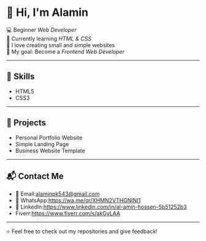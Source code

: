 # 👋 Hi, I'm Alamin  

💻 Beginner *Web Developer*  
🌱 Currently learning *HTML & CSS*  
🚀 I love creating small and simple websites  
📌 My goal: Become a *Frontend Web Developer*  

---

## 🔧 Skills
- HTML5  
- CSS3  

---

## 📂 Projects
- Personal Portfolio Website  
- Simple Landing Page  
- Business Website Template  

---

## 📬 Contact Me
- 📧 Email:alaminpk543@gmail.com  
- 📱 WhatsApp:https://wa.me/qr/XHMN2VTHGNINI1  
- 💼 LinkedIn:https://www.linkedin.com/in/al-amin-hossen-5b51252b3
- Fiverr:https://www.fiverr.com/s/akGyLAA
---
⭐ Feel free to check out my repositories and give feedback!
